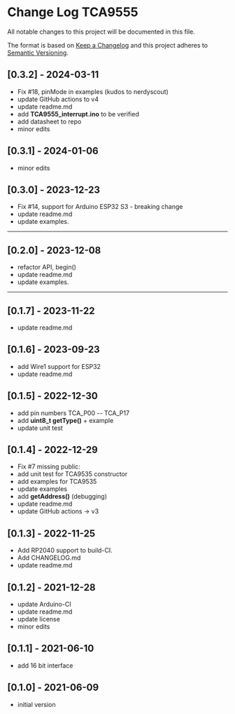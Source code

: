 # Change Log TCA9555

All notable changes to this project will be documented in this file.

The format is based on [Keep a Changelog](http://keepachangelog.com/)
and this project adheres to [Semantic Versioning](http://semver.org/).


## [0.3.2] - 2024-03-11
- Fix #18, pinMode in examples (kudos to nerdyscout)
- update GitHub actions to v4
- update readme.md
- add **TCA9555_interrupt.ino** to be verified
- add datasheet to repo
- minor edits


## [0.3.1] - 2024-01-06
- minor edits

## [0.3.0] - 2023-12-23
- Fix #14, support for Arduino ESP32 S3 - breaking change
- update readme.md
- update examples.

----

## [0.2.0] - 2023-12-08
- refactor API, begin()
- update readme.md
- update examples.

----

## [0.1.7] - 2023-11-22
- update readme.md

## [0.1.6] - 2023-09-23
- add Wire1 support for ESP32
- update readme.md

## [0.1.5] - 2022-12-30
- add pin numbers TCA_P00 -- TCA_P17
- add **uint8_t getType()** + example
- update unit test

## [0.1.4] - 2022-12-29
- Fix #7 missing public:
- add unit test for TCA9535 constructor
- add examples for TCA9535
- update examples
- add **getAddress()** (debugging)
- update readme.md
- update GitHub actions -> v3

## [0.1.3] - 2022-11-25
- Add RP2040 support to build-CI.
- Add CHANGELOG.md
- update readme.md


## [0.1.2] - 2021-12-28
- update Arduino-CI
- update readme.md
- update license
- minor edits

## [0.1.1] - 2021-06-10
- add 16 bit interface


## [0.1.0] - 2021-06-09
- initial version

